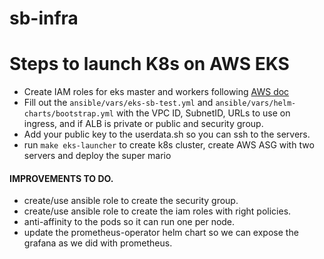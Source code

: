# sb-infra


# Steps to launch K8s on AWS EKS

- Create IAM roles for eks master and workers following [AWS doc](https://docs.aws.amazon.com/eks/latest/userguide/service_IAM_role.html)
- Fill out the `ansible/vars/eks-sb-test.yml` and `ansible/vars/helm-charts/bootstrap.yml` with the VPC ID, SubnetID, URLs to use on ingress, and if ALB is private or public and security group.
- Add your public key to the userdata.sh so you can ssh to the servers. 
- run `make eks-launcher` to create k8s cluster, create AWS ASG with two servers and deploy the super mario 


#### IMPROVEMENTS TO DO.

- create/use ansible role to create the security group.
- create/use ansible role to create the iam roles with right policies.
- anti-affinity to the pods so it can run one per node.
- update the prometheus-operator helm chart so we can expose the grafana as we did with prometheus.